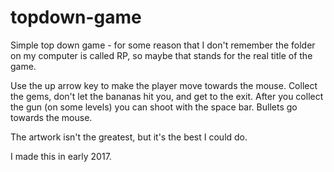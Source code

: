 # topdown-game
Simple top down game - for some reason that I don't remember the folder on my computer is called RP, so maybe that stands for the real title of the game.

Use the up arrow key to make the player move towards the mouse. Collect the gems, don't let the bananas hit you, and get to the exit. After you collect the gun (on some levels) you can shoot with the space bar. Bullets go towards the mouse.

The artwork isn't the greatest, but it's the best I could do.

I made this in early 2017.
